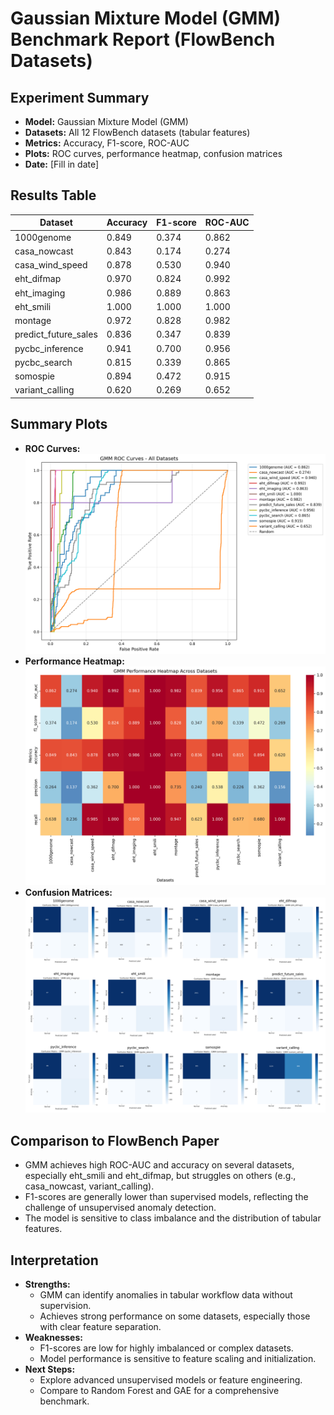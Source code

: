 # Gaussian Mixture Model (GMM) Benchmark Report (FlowBench Datasets)

## Experiment Summary
- **Model:** Gaussian Mixture Model (GMM)
- **Datasets:** All 12 FlowBench datasets (tabular features)
- **Metrics:** Accuracy, F1-score, ROC-AUC
- **Plots:** ROC curves, performance heatmap, confusion matrices
- **Date:** [Fill in date]

## Results Table
| Dataset              | Accuracy | F1-score | ROC-AUC |
|----------------------|----------|----------|---------|
| 1000genome           | 0.849    | 0.374    | 0.862   |
| casa_nowcast         | 0.843    | 0.174    | 0.274   |
| casa_wind_speed      | 0.878    | 0.530    | 0.940   |
| eht_difmap           | 0.970    | 0.824    | 0.992   |
| eht_imaging          | 0.986    | 0.889    | 0.863   |
| eht_smili            | 1.000    | 1.000    | 1.000   |
| montage              | 0.972    | 0.828    | 0.982   |
| predict_future_sales | 0.836    | 0.347    | 0.839   |
| pycbc_inference      | 0.941    | 0.700    | 0.956   |
| pycbc_search         | 0.815    | 0.339    | 0.865   |
| somospie             | 0.894    | 0.472    | 0.915   |
| variant_calling      | 0.620    | 0.269    | 0.652   |

## Summary Plots
- **ROC Curves:** ![ROC Curves](../../../results/unsupervised/tabular_gmm/gmm_roc_curves.png)
- **Performance Heatmap:** ![Performance Heatmap](../../../results/unsupervised/tabular_gmm/gmm_performance_heatmap.png)
- **Confusion Matrices:** ![Confusion Matrices](../../../results/unsupervised/tabular_gmm/gmm_all_confusion_matrices.png)

## Comparison to FlowBench Paper
- GMM achieves high ROC-AUC and accuracy on several datasets, especially eht_smili and eht_difmap, but struggles on others (e.g., casa_nowcast, variant_calling).
- F1-scores are generally lower than supervised models, reflecting the challenge of unsupervised anomaly detection.
- The model is sensitive to class imbalance and the distribution of tabular features.

## Interpretation
- **Strengths:**
  - GMM can identify anomalies in tabular workflow data without supervision.
  - Achieves strong performance on some datasets, especially those with clear feature separation.
- **Weaknesses:**
  - F1-scores are low for highly imbalanced or complex datasets.
  - Model performance is sensitive to feature scaling and initialization.
- **Next Steps:**
  - Explore advanced unsupervised models or feature engineering.
  - Compare to Random Forest and GAE for a comprehensive benchmark. 